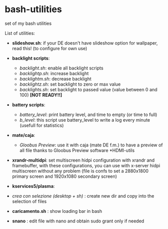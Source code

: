 # bash-utilities
set of my bash utilities

List of utilities:
* **slideshow.sh**: if your DE doesn't have slideshow option for wallpaper, read this! (to configure for own use)
* **backlight scripts**:
  * *backlight.sh*: enable all backlight scripts
  * *backlightp.sh*:  increase backlight
  * *backlightm.sh*:  decrease backlight
  * *backlightz.sh*:  set backlight to zero or max value
  * *backlights.sh*:  set backlight to passed value (value between 0 and 100) **[NOT READY!!]**
* **battery scripts**:
  * *battery_level*: print battery level, and time to empty (or time to full)
  * *b_level*: this script use battery_level to write a log every minute (usefull for statistics)  
  
* **mate/caja**:
  * *Gloobus Preview*: use it with caja (mate DE f.m.) to have a preview of all file thanks to Gloobus Preview software
*HDMI-utils
* **xrandr-multidpi**: set multiscreen hidpi configuration with xrandr and framebuffer, with these configurations, you can use with x-server hidpi multiscreen without any  problem (file is confs to set a 2880x1800 primary screen and 1920x1080 secondary screen)
* **kservices5/plasma**:
 * *crea con selezione (desktop + sh)* : create new dir and copy into the selection of files
* **caricamento.sh** : show loading bar in bash 
* **snano** : edit file with nano and obtain sudo grant only if needed
